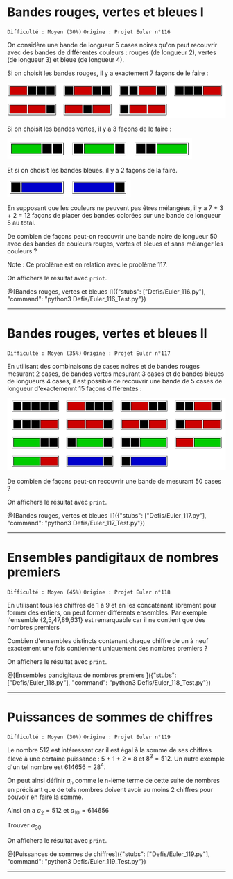 # Bandes rouges, vertes et bleues I
`Difficulté : Moyen (30%)`
`Origine : Projet Euler n°116`

On considère une bande de longueur 5 cases noires qu'on peut recouvrir avec des bandes de différentes couleurs : rouges (de longueur 2), vertes (de longueur 3) et bleue (de longueur 4).

Si on choisit les bandes rouges, il y a exactement 7 façons de le faire :

![Bandes rouges](Euler116_1.png)

Si on choisit les bandes vertes, il y a 3 façons de le faire : 

![Bandes vertes](Euler116_2.png)
		
Et si on choisit les bandes bleues, il y a 2 façons de la faire.

![Bandes bleues](Euler116_3.png)

En supposant que les couleurs ne peuvent pas êtres mélangées, il y a 7 + 3 + 2 = 12 façons de placer des bandes colorées sur une bande de longueur 5 au total.

De combien de façons peut-on recouvrir une bande noire de longueur 50 avec des bandes de couleurs rouges, vertes et bleues et sans mélanger les couleurs ?

Note : Ce problème est en relation avec le problème 117.

On affichera le résultat avec `print`.

@[Bandes rouges, vertes et bleues I]({"stubs": ["Defis/Euler_116.py"], "command": "python3 Defis/Euler_116_Test.py"})

---

# Bandes rouges, vertes et bleues II
`Difficulté : Moyen (35%)`
`Origine : Projet Euler n°117`

En utilisant des combinaisons de cases noires et de bandes rouges mesurant 2 cases, de bandes vertes mesurant 3 cases et de bandes bleues de longueurs 4 cases, il est possible de recouvrir une bande de 5 cases de longueur d'exactemennt 15 façons différentes : 

![bandes colorées](Euler117.png)

De combien de façons peut-on recouvrir une bande de mesurant 50 cases ?

On affichera le résultat avec `print`.

@[Bandes rouges, vertes et bleues II]({"stubs": ["Defis/Euler_117.py"], "command": "python3 Defis/Euler_117_Test.py"})

---

# Ensembles pandigitaux de nombres premiers 
`Difficulté : Moyen (45%)`
`Origine : Projet Euler n°118`

En utilisant tous les chiffres de 1 à 9 et en les concaténant librement pour former des entiers, on peut former différents ensembles. Par exemple l'ensemble {2,5,47,89,631} est remarquable car il ne contient que des nombres premiers

Combien d'ensembles distincts contenant chaque chiffre de un à neuf exactement une fois contiennent uniquement des nombres premiers ?

On affichera le résultat avec `print`.

@[Ensembles pandigitaux de nombres premiers ]({"stubs": ["Defis/Euler_118.py"], "command": "python3 Defis/Euler_118_Test.py"})

---

# Puissances de sommes de chiffres
`Difficulté : Moyen (30%)`
`Origine : Projet Euler n°119`

Le nombre 512 est intéressant car il est égal à la somme de ses chiffres élevé à une certaine puissance : 5 + 1 + 2 = 8 et $`8^3=512`$. Un autre exemple d'un tel nombre est 614656 = $`28^4`$.

On peut ainsi définir $`a_n`$ comme le n-ième terme de cette suite de nombres en précisant que de tels nombres doivent avoir au moins 2 chiffres pour pouvoir en faire la somme.

Ainsi on a $`a_2 = 512`$ et $`a_{10} = 614656`$ 

Trouver $`a_{30}`$

On affichera le résultat avec `print`.

@[Puissances de sommes de chiffres]({"stubs": ["Defis/Euler_119.py"], "command": "python3 Defis/Euler_119_Test.py"})

---
